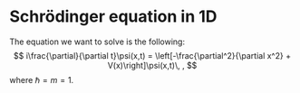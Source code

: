# Schrödinger equation in 1D

The equation we want to solve is the following:
$$
    i\frac{\partial}{\partial t}\psi(x,t) = \left[-\frac{\partial^2}{\partial x^2} + V(x)\right]\psi(x,t)\, ,
$$
where $\hbar = m = 1$.